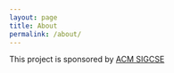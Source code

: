 ```yaml
---
layout: page
title: About
permalink: /about/
---
```


This project is sponsored by [ACM SIGCSE](https://sigcse.org/sigcse/programs/special/2019.html)